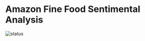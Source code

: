 # Amazon Fine Food Sentimental Analysis
![status](https://img.shields.io/badge/status-in--progress-yellow)
